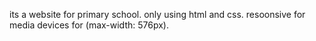 its a website for primary school. only using html and css.
resoonsive for media devices for (max-width: 576px).

